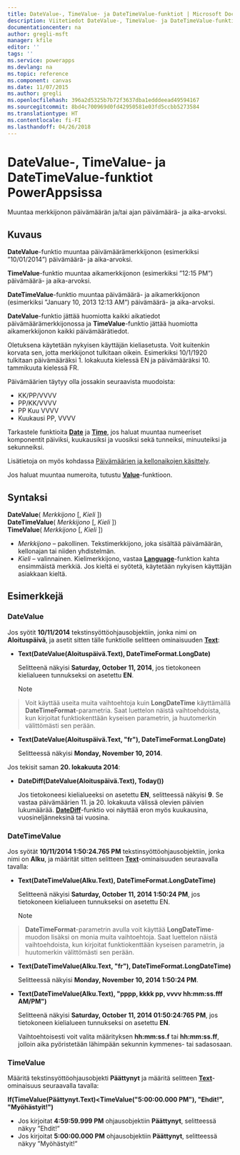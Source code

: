 ```yaml
---
title: DateValue-, TimeValue- ja DateTimeValue-funktiot | Microsoft Docs
description: Viitetiedot DateValue-, TimeValue- ja DateTimeValue-funktioille PowerAppsissa, mukaan lukien syntaksi ja esimerkkejä
documentationcenter: na
author: gregli-msft
manager: kfile
editor: ''
tags: ''
ms.service: powerapps
ms.devlang: na
ms.topic: reference
ms.component: canvas
ms.date: 11/07/2015
ms.author: gregli
ms.openlocfilehash: 396a2d5325b7b72f3637dba1edddeead49594167
ms.sourcegitcommit: 8bd4c700969d0fd42950581e03fd5ccbb5273584
ms.translationtype: HT
ms.contentlocale: fi-FI
ms.lasthandoff: 04/26/2018
---
```

# <a name="datevalue-timevalue-and-datetimevalue-functions-in-powerapps"></a>DateValue-, TimeValue- ja DateTimeValue-funktiot PowerAppsissa
Muuntaa merkkijonon päivämäärän ja/tai ajan päivämäärä- ja aika-arvoksi.

## <a name="description"></a>Kuvaus
**DateValue**-funktio muuntaa päivämäärämerkkijonon (esimerkiksi ”10/01/2014”) päivämäärä- ja aika-arvoksi.

**TimeValue**-funktio muuntaa aikamerkkijonon (esimerkiksi ”12:15 PM”) päivämäärä- ja aika-arvoksi.

**DateTimeValue**-funktio muuntaa päivämäärä- ja aikamerkkijonon (esimerkiksi ”January 10, 2013 12:13 AM”) päivämäärä- ja aika-arvoksi.

**DateValue**-funktio jättää huomiotta kaikki aikatiedot päivämäärämerkkijonossa ja **TimeValue**-funktio jättää huomiotta aikamerkkijonon kaikki päivämäärätiedot.

Oletuksena käytetään nykyisen käyttäjän kieliasetusta. Voit kuitenkin korvata sen, jotta merkkijonot tulkitaan oikein. Esimerkiksi 10/1/1920 tulkitaan päivämääräksi 1. lokakuuta kielessä EN ja päivämääräksi 10. tammikuuta kielessä FR.

Päivämäärien täytyy olla jossakin seuraavista muodoista:

* KK/PP/VVVV
* PP/KK/VVVV
* PP Kuu VVVV
* Kuukausi PP, VVVV

Tarkastele funktioita **[Date](function-date-time.md)** ja **[Time](function-date-time.md)**, jos haluat muuntaa numeeriset komponentit päiviksi, kuukausiksi ja vuosiksi sekä tunneiksi, minuuteiksi ja sekunneiksi.

Lisätietoja on myös kohdassa [Päivämäärien ja kellonaikojen käsittely](../show-text-dates-times.md).

Jos haluat muuntaa numeroita, tutustu **[Value](function-value.md)**-funktioon.

## <a name="syntax"></a>Syntaksi
**DateValue**( *Merkkijono* [, *Kieli* ])<br>**DateTimeValue**( *Merkkijono* [, *Kieli* ])<br>**TimeValue**( *Merkkijono* [, *Kieli* ])

* *Merkkijono* – pakollinen.  Tekstimerkkijono, joka sisältää päivämäärän, kellonajan tai niiden yhdistelmän.
* *Kieli* – valinnainen.  Kielimerkkijono, vastaa **[Language](function-language.md)**-funktion kahta ensimmäistä merkkiä.  Jos kieltä ei syötetä, käytetään nykyisen käyttäjän asiakkaan kieltä.  

## <a name="examples"></a>Esimerkkejä
### <a name="datevalue"></a>DateValue
Jos syötit **10/11/2014** tekstinsyöttöohjausobjektiin, jonka nimi on **Aloituspäivä**, ja asetit sitten tälle funktiolle selitteen ominaisuuden **[Text](../controls/properties-core.md)**:

* **Text(DateValue(Aloituspäivä.Text), DateTimeFormat.LongDate)**
  
    Selitteenä näkyisi **Saturday, October 11, 2014**, jos tietokoneen kielialueen tunnukseksi on asetettu **EN**.
  
    > [!NOTE]
> Voit käyttää useita muita vaihtoehtoja kuin **LongDateTime** käyttämällä **DateTimeFormat**-parametria. Saat luettelon näistä vaihtoehdoista, kun kirjoitat funktiokenttään kyseisen parametrin, ja huutomerkin välittömästi sen perään.
* **Text(DateValue(Aloituspäivä.Text, "fr"), DateTimeFormat.LongDate)**
  
    Selitteessä näkyisi **Monday, November 10, 2014**.

Jos tekisit saman **20. lokakuuta 2014**:

* **DateDiff(DateValue(Aloituspäivä.Text), Today())**
  
    Jos tietokoneesi kielialueeksi on asetettu **EN**, selitteessä näkyisi **9**. Se vastaa päivämäärien 11. ja 20. lokakuuta välissä olevien päivien lukumäärää. **[DateDiff](function-dateadd-datediff.md)**-funktio voi näyttää eron myös kuukausina, vuosineljänneksinä tai vuosina.

### <a name="datetimevalue"></a>DateTimeValue
Jos syötät **10/11/2014 1:50:24.765 PM** tekstinsyöttöohjausobjektiin, jonka nimi on **Alku**, ja määrität sitten selitteen **[Text](../controls/properties-core.md)**-ominaisuuden seuraavalla tavalla:

* **Text(DateTimeValue(Alku.Text), DateTimeFormat.LongDateTime)**
  
    Selitteenä näkyisi **Saturday, October 11, 2014 1:50:24 PM**, jos tietokoneen kielialueen tunnukseksi on asetettu EN.
  
    > [!NOTE]
> **DateTimeFormat**-parametrin avulla voit käyttää **LongDateTime**-muodon lisäksi on monia muita vaihtoehtoja. Saat luettelon näistä vaihtoehdoista, kun kirjoitat funktiokenttään kyseisen parametrin, ja huutomerkin välittömästi sen perään.
* **Text(DateTimeValue(Alku.Text, "fr"), DateTimeFormat.LongDateTime)**
  
    Selitteessä näkyisi **Monday, November 10, 2014 1:50:24 PM**.
* **Text(DateTimeValue(Alku.Text), "pppp, kkkk pp, vvvv hh:mm:ss.fff AM/PM")**
  
    Selitteenä näkyisi **Saturday, October 11, 2014 01:50:24:765 PM**, jos tietokoneen kielialueen tunnukseksi on asetettu **EN**.
  
    Vaihtoehtoisesti voit valita määrityksen **hh:mm:ss.f** tai **hh:mm:ss.ff**, jolloin aika pyöristetään lähimpään sekunnin kymmenes- tai sadasosaan.

### <a name="timevalue"></a>TimeValue
Määritä tekstinsyöttöohjausobjekti **Päättynyt** ja määritä selitteen **[Text](../controls/properties-core.md)**-ominaisuus seuraavalla tavalla:

**If(TimeValue(Päättynyt.Text)<TimeValue("5:00:00.000 PM"), "Ehdit!", "Myöhästyit!")**

* Jos kirjoitat **4:59:59.999 PM** ohjausobjektiin **Päättynyt**, selitteessä näkyy ”Ehdit!”
* Jos kirjoitat **5:00:00.000 PM** ohjausobjektiin **Päättynyt**, selitteessä näkyy ”Myöhästyit!”


